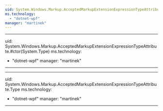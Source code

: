 ```yaml
---
uid: System.Windows.Markup.AcceptedMarkupExtensionExpressionTypeAttribute
ms.technology: 
  - "dotnet-wpf"
manager: "martinek"
---
```


---
uid: System.Windows.Markup.AcceptedMarkupExtensionExpressionTypeAttribute.#ctor(System.Type)
ms.technology: 
  - "dotnet-wpf"
manager: "martinek"
---

---
uid: System.Windows.Markup.AcceptedMarkupExtensionExpressionTypeAttribute.Type
ms.technology: 
  - "dotnet-wpf"
manager: "martinek"
---
